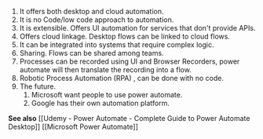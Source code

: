 1. It offers both desktop and cloud automation. 
2. It is no Code/low code approach to automation. 
3. It is extensible. 
    Offers UI automation for services that don't provide APIs. 
4. Offers cloud linkage. 
    Desktop flows can be linked to cloud flows. 
5. It can be integrated into systems that require complex logic. 
6.  Sharing. 
	 Flows can be shared among teams. 
7. Processes can be recorded using UI and Browser Recorders, power automate will then translate the recording into a flow. 
8. Robotic Process Automation (RPA) , can be done with no code. 
9. The future. 
	1. Microsoft want people to use power automate. 
    2. Google has their own automation platform. 

**See also**
[[Udemy - Power Automate - Complete Guide to Power Automate Desktop]]
[[Microsoft Power Automate]]
